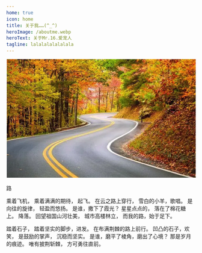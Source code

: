 ```yaml
---
home: true
icon: home
title: 关于我……(^_^)
heroImage: /aboutme.webp
heroText: 关于Mr.16.爱宠人
tagline: lalalalalalalala
---
```


![image-20220906191939287](./aboutme.assets/image-20220906191939287.png)

路



乘着飞机，
乘着满满的期待，
起飞。
在云之路上穿行，
雪白的小羊，歌唱。
是向往的旋律，
轻盈而悠扬。
是谁，撒下了霞光？
星星点点的，
落在了棉花糖上。
降落。
回望祖国山河壮美，
城市高楼林立，
而我的路，始于足下。

踏着石子，
踏着坚实的脚步，进发。
在布满荆棘的路上前行。
凹凸的石子，欢笑，
是鼓励的掌声，
沉稳而坚实。
是谁，磨平了棱角，磨出了心境？
那是岁月的痕迹。
唯有披荆斩棘，
方可勇往直前。